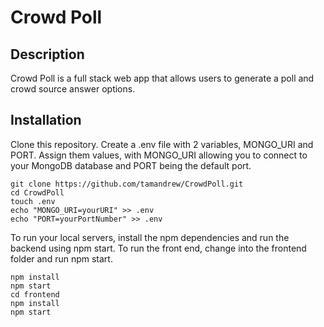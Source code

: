 # Crowd Poll

## Description
Crowd Poll is a full stack web app that allows users to generate a poll and crowd source answer options.


## Installation
Clone this repository. Create a .env file with 2 variables, MONGO_URI and PORT. Assign them values, with MONGO_URI allowing you to connect to your MongoDB database and PORT being the default port.

```
git clone https://github.com/tamandrew/CrowdPoll.git
cd CrowdPoll
touch .env
echo "MONGO_URI=yourURI" >> .env
echo "PORT=yourPortNumber" >> .env
```

To run your local servers, install the npm dependencies and run the backend using npm start. To run the front end, change into the frontend folder and run npm start.

```
npm install
npm start
cd frontend
npm install
npm start
```
